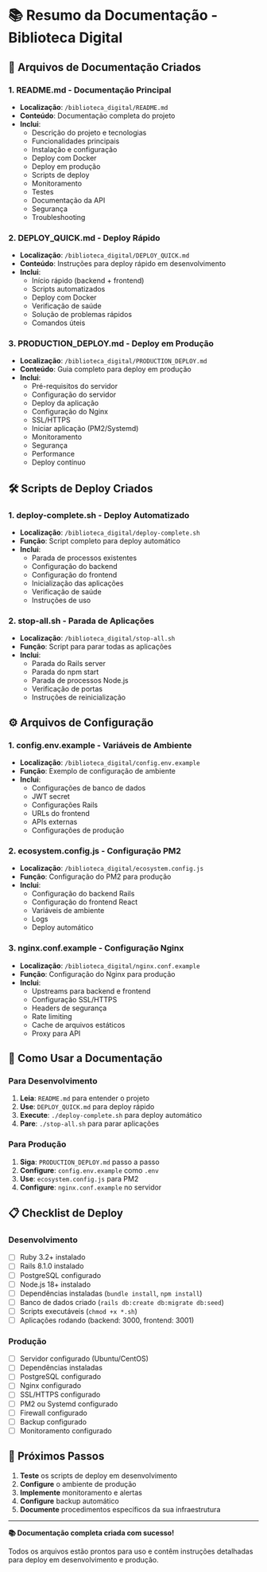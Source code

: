 # 📚 Resumo da Documentação - Biblioteca Digital

## 📄 Arquivos de Documentação Criados

### 1. **README.md** - Documentação Principal
- **Localização**: `/biblioteca_digital/README.md`
- **Conteúdo**: Documentação completa do projeto
- **Inclui**:
  - Descrição do projeto e tecnologias
  - Funcionalidades principais
  - Instalação e configuração
  - Deploy com Docker
  - Deploy em produção
  - Scripts de deploy
  - Monitoramento
  - Testes
  - Documentação da API
  - Segurança
  - Troubleshooting

### 2. **DEPLOY_QUICK.md** - Deploy Rápido
- **Localização**: `/biblioteca_digital/DEPLOY_QUICK.md`
- **Conteúdo**: Instruções para deploy rápido em desenvolvimento
- **Inclui**:
  - Início rápido (backend + frontend)
  - Scripts automatizados
  - Deploy com Docker
  - Verificação de saúde
  - Solução de problemas rápidos
  - Comandos úteis

### 3. **PRODUCTION_DEPLOY.md** - Deploy em Produção
- **Localização**: `/biblioteca_digital/PRODUCTION_DEPLOY.md`
- **Conteúdo**: Guia completo para deploy em produção
- **Inclui**:
  - Pré-requisitos do servidor
  - Configuração do servidor
  - Deploy da aplicação
  - Configuração do Nginx
  - SSL/HTTPS
  - Iniciar aplicação (PM2/Systemd)
  - Monitoramento
  - Segurança
  - Performance
  - Deploy contínuo

## 🛠️ Scripts de Deploy Criados

### 1. **deploy-complete.sh** - Deploy Automatizado
- **Localização**: `/biblioteca_digital/deploy-complete.sh`
- **Função**: Script completo para deploy automático
- **Inclui**:
  - Parada de processos existentes
  - Configuração do backend
  - Configuração do frontend
  - Inicialização das aplicações
  - Verificação de saúde
  - Instruções de uso

### 2. **stop-all.sh** - Parada de Aplicações
- **Localização**: `/biblioteca_digital/stop-all.sh`
- **Função**: Script para parar todas as aplicações
- **Inclui**:
  - Parada do Rails server
  - Parada do npm start
  - Parada de processos Node.js
  - Verificação de portas
  - Instruções de reinicialização

## ⚙️ Arquivos de Configuração

### 1. **config.env.example** - Variáveis de Ambiente
- **Localização**: `/biblioteca_digital/config.env.example`
- **Função**: Exemplo de configuração de ambiente
- **Inclui**:
  - Configurações de banco de dados
  - JWT secret
  - Configurações Rails
  - URLs do frontend
  - APIs externas
  - Configurações de produção

### 2. **ecosystem.config.js** - Configuração PM2
- **Localização**: `/biblioteca_digital/ecosystem.config.js`
- **Função**: Configuração do PM2 para produção
- **Inclui**:
  - Configuração do backend Rails
  - Configuração do frontend React
  - Variáveis de ambiente
  - Logs
  - Deploy automático

### 3. **nginx.conf.example** - Configuração Nginx
- **Localização**: `/biblioteca_digital/nginx.conf.example`
- **Função**: Configuração do Nginx para produção
- **Inclui**:
  - Upstreams para backend e frontend
  - Configuração SSL/HTTPS
  - Headers de segurança
  - Rate limiting
  - Cache de arquivos estáticos
  - Proxy para API

## 🚀 Como Usar a Documentação

### Para Desenvolvimento
1. **Leia**: `README.md` para entender o projeto
2. **Use**: `DEPLOY_QUICK.md` para deploy rápido
3. **Execute**: `./deploy-complete.sh` para deploy automático
4. **Pare**: `./stop-all.sh` para parar aplicações

### Para Produção
1. **Siga**: `PRODUCTION_DEPLOY.md` passo a passo
2. **Configure**: `config.env.example` como `.env`
3. **Use**: `ecosystem.config.js` para PM2
4. **Configure**: `nginx.conf.example` no servidor

## 📋 Checklist de Deploy

### Desenvolvimento
- [ ] Ruby 3.2+ instalado
- [ ] Rails 8.1.0 instalado
- [ ] PostgreSQL configurado
- [ ] Node.js 18+ instalado
- [ ] Dependências instaladas (`bundle install`, `npm install`)
- [ ] Banco de dados criado (`rails db:create db:migrate db:seed`)
- [ ] Scripts executáveis (`chmod +x *.sh`)
- [ ] Aplicações rodando (backend: 3000, frontend: 3001)

### Produção
- [ ] Servidor configurado (Ubuntu/CentOS)
- [ ] Dependências instaladas
- [ ] PostgreSQL configurado
- [ ] Nginx configurado
- [ ] SSL/HTTPS configurado
- [ ] PM2 ou Systemd configurado
- [ ] Firewall configurado
- [ ] Backup configurado
- [ ] Monitoramento configurado

## 🎯 Próximos Passos

1. **Teste** os scripts de deploy em desenvolvimento
2. **Configure** o ambiente de produção
3. **Implemente** monitoramento e alertas
4. **Configure** backup automático
5. **Documente** procedimentos específicos da sua infraestrutura

---

**📚 Documentação completa criada com sucesso!**

Todos os arquivos estão prontos para uso e contêm instruções detalhadas para deploy em desenvolvimento e produção.
